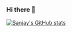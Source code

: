### Hi there 👋

[![Sanjay's GitHub stats](https://github-readme-stats.vercel.app/api?username=sanjay-adhikesaven)](https://github.com/anuraghazra/github-readme-stats)

<!--
**sanjay-adhikesaven/sanjay-adhikesaven** is a ✨ _special_ ✨ repository because its `README.md` (this file) appears on your GitHub profile.

Here are some ideas to get you started:

- 🔭 I’m currently working on ...
- 🌱 I’m currently learning ...
- 👯 I’m looking to collaborate on ...
- 🤔 I’m looking for help with ...
- 💬 Ask me about ...
- 📫 How to reach me: ...
- 😄 Pronouns: ...
- ⚡ Fun fact: ...
-->
